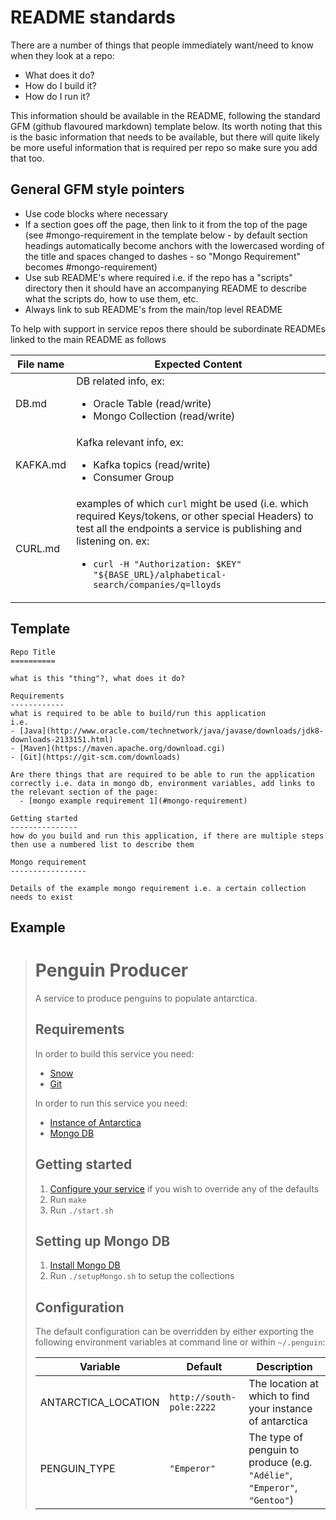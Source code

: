 README standards
================

There are a number of things that people immediately want/need to know when they look at a repo:
* What does it do?
* How do I build it?
* How do I run it?

This information should be available in the README, following the standard GFM (github flavoured markdown) template below.
Its worth noting that this is the basic information that needs to be available, but there will quite likely be more useful information that is required per repo so make sure you add that too.


General GFM style pointers
--------------------------

* Use code blocks where necessary
* If a section goes off the page, then link to it from the top of the page (see #mongo-requirement in the template below - by default section headings automatically become anchors with the lowercased wording of the title and spaces changed to dashes - so "Mongo Requirement" becomes #mongo-requirement)
* Use sub README's where required i.e. if the repo has a "scripts" directory then it should have an accompanying README to describe what the scripts do, how to use them, etc.
* Always link to sub README's from the main/top level README

To help with support in service repos there should be subordinate READMEs linked to the main README as follows

|File name|Expected Content|
|---------|-------|
|DB.md    |DB related info, ex: <ul><li>Oracle Table (read/write)</li><li>Mongo Collection (read/write)</li></ul> |
|KAFKA.md |Kafka relevant info, ex: <ul><li>Kafka topics (read/write)</li><li>Consumer Group</li></ul>|
|CURL.md | examples of which `curl` might be used (i.e. which required Keys/tokens, or other special Headers) to test all the endpoints a service is publishing and listening on. ex: <ul><li>`curl -H "Authorization: $KEY" "${BASE_URL}/alphabetical-search/companies/q=lloyds`</li></ul>|

Template
--------

```
Repo Title
==========

what is this "thing"?, what does it do?

Requirements
------------
what is required to be able to build/run this application
i.e.
- [Java](http://www.oracle.com/technetwork/java/javase/downloads/jdk8-downloads-2133151.html)
- [Maven](https://maven.apache.org/download.cgi)
- [Git](https://git-scm.com/downloads)

Are there things that are required to be able to run the application correctly i.e. data in mongo db, environment variables, add links to the relevant section of the page:
  - [mongo example requirement 1](#mongo-requirement)

Getting started
---------------
how do you build and run this application, if there are multiple steps then use a numbered list to describe them

Mongo requirement
-----------------

Details of the example mongo requirement i.e. a certain collection needs to exist
```

Example
-------

> Penguin Producer
> ================
>
> A service to produce penguins to populate antarctica.
>
> Requirements
> ------------
>
> In order to build this service you need:
> * [Snow](https://en.wikipedia.org/wiki/Snow)
> * [Git](https://www.git-scm.com/downloads)
>
> In order to run this service you need:
> * [Instance of Antarctica](https://github.com/companieshouse/antarctica)
> * [Mongo DB](#setting-up-mongo-db)
>
> Getting started
> ---------------
>
> 1. [Configure your service](#configuration) if you wish to override any of the defaults
> 2. Run `make`
> 3. Run `./start.sh`
>
> Setting up Mongo DB
> -------------------
>
> 1. [Install Mongo DB](https://docs.mongodb.com/manual/administration/install-community/)
> 2. Run `./setupMongo.sh` to setup the collections
>
> Configuration
> -------------
>
> The default configuration can be overridden by either exporting the following environment variables
> at command line or within `~/.penguin`:
>
> Variable            | Default                 |Description
> --------------------|-------------------------|--------------
> ANTARCTICA_LOCATION |`http://south-pole:2222` |The location at which to find your instance of antarctica
> PENGUIN_TYPE        |`"Emperor"`              |The type of penguin to produce (e.g. `"Adélie"`, `"Emperor"`, `"Gentoo"`)
>

